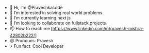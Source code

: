 - 👋 Hi, I’m @Praveshkacode
- 👀 I’m interested in solving real world problems
- 🌱 I’m currently learning next js 
- 💞️ I’m looking to collaborate on fullstack projects
- 📫 How to reach me [https://www.linkedin.com/in/pravesh-mishra-42802b222/]
- 😄 Pronouns: Pravesh
- ⚡ Fun fact: Cool Developer

<!---
Praveshkacode/Praveshkacode is a ✨ special ✨ repository because its `README.md` (this file) appears on your GitHub profile.
You can click the Preview link to take a look at your changes.
--->
